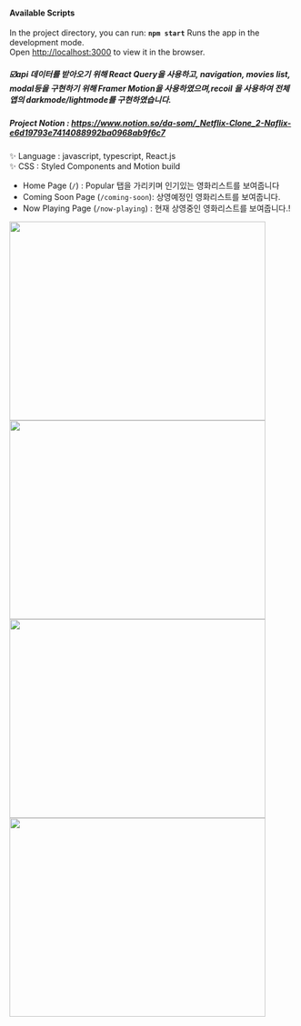 #### Available Scripts
In the project directory, you can run: **`npm start`**
Runs the app in the development mode.\
Open [http://localhost:3000](http://localhost:3000) to view it in the browser.




##### ☑️api 데이터를 받아오기 위해  React Query을 사용하고, navigation, movies list, modal등을 구현하기 위해 Framer Motion을 사용하였으며,recoil 을 사용하여 전체 앱의 darkmode/lightmode를 구현하였습니다.
##### Project Notion : https://www.notion.so/da-som/_Netflix-Clone_2-Naflix-e6d19793e7414088992ba0968ab9f6c7

 ✨ Language : javascript, typescript, React.js   
 ✨ CSS : Styled Components and Motion build

 + Home Page (`/`) : Popular 탭을 가리키며 인기있는 영화리스트를 보여줍니다
 + Coming Soon Page (`/coming-soon`): 상영예정인 영화리스트를 보여줍니다.
 + Now Playing Page (`/now-playing`) : 현재 상영중인 영화리스트를 보여줍니다.!


<img src="https://github.com/racheljeong/naflix/assets/73115272/500d0caa-2611-4ab9-9787-326c8f41cf90.png" width="450" height="350"/>     
<img src="https://github.com/racheljeong/naflix/assets/73115272/a97eaf91-0df0-492b-ba02-0c1e2ae36283.png" width="450" height="350"/>      
<img src="https://github.com/racheljeong/naflix/assets/73115272/02a892a5-6fcc-4c0d-bc72-e5a891caf838.png" width="450" height="350"/>      
<img src="https://github.com/racheljeong/naflix/assets/73115272/727456d5-eca7-41c9-943f-59098f533bcb.png" width="450" height="350"/>   
